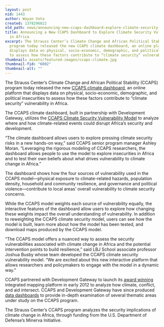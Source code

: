```yaml
---
layout: post
nid: 1443
author: Wayan Vota
created: 1378296022
old_path: news/announcing-new-ccaps-dashboard-explore-climate-security-vulnerability-africa
title: Announcing a New CCAPS Dashboard to Explore Climate Security Vulnerability
  in Africa
excerpt: The Strauss Center’s Climate Change and African Political Stability (CCAPS)
  program today released the new CCAPS climate dashboard, an online platform that
  displays data on physical, socio-economic, demographic, and political insecurities
  to assess how these factors contribute to “climate security” vulnerability in Africa.
thumbnail: assets/featured-images/ccaps-climate.jpg
thumbnail-fid: "6002"
thumbnail-alt: ""
---
```


The Strauss Center’s Climate Change and African Political Stability (CCAPS) program today released the new [CCAPS climate dashboard](http://ccaps.aiddata.org/climate), an online platform that displays data on physical, socio-economic, demographic, and political insecurities to assess how these factors contribute to “climate security” vulnerability in Africa.

The CCAPS climate dashboard, built in partnership with Development Gateway, utilizes the [CCAPS Climate Security Vulnerability Model](https://www.strausscenter.org/ccaps/research/about-climate-vulnerability.html) to analyze where and how climate-related events could disrupt Africa’s security and development.

“The climate dashboard allows users to explore pressing climate security risks in a new hands-on way,” said CCAPS senior program manager Ashley Moran. “Leveraging the rigorous modeling of CCAPS researchers, the dashboard allows people to use the model to explore insecurities in Africa and to test their own beliefs about what drives vulnerability to climate change in Africa.”

The dashboard shows how the four sources of vulnerability used in the CCAPS model—physical exposure to climate-related hazards, population density, household and community resilience, and governance and political violence—contribute to local areas’ overall vulnerability to climate security concerns.

While the CCAPS model weights each source of vulnerability equally, the interactive features of the dashboard allow users to explore how changing these weights impact the overall understanding of vulnerability. In addition to reweighting the CCAPS climate security model, users can see how the model is built, learn more about how the model has been tested, and download maps produced by the CCAPS model.

“The CCAPS model offers a nuanced way to assess the security vulnerabilities associated with climate change in Africa and the potential intervention points to build resilience,” said LBJ School associate professor Joshua Busby whose team developed the CCAPS climate security vulnerability model. “We are excited about this new interactive platform that allows researchers and policymakers to engage with the model in a dynamic way.”

CCAPS partnered with Development Gateway to launch its [award winning](/news/ccaps-dashbaords-win-special-achievements-gis-award) integrated mapping platform in early 2012 to analyze how climate, conflict, and aid intersect. CCAPS and Development Gateway have since produced [data dashboards](http://www.strausscenter.org/ccaps/mappingtool) to provide in-depth examination of several thematic areas under study on the CCAPS program.

The Strauss Center’s CCAPS program analyzes the security implications of climate change in Africa, through funding from the U.S. Department of Defense’s Minerva Initiative.


